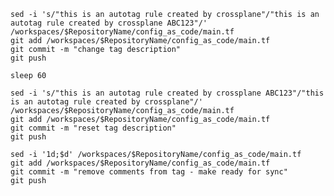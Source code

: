 ```{ "name": "change tag description" }
sed -i 's/"this is an autotag rule created by crossplane"/"this is an autotag rule created by crossplane ABC123"/' /workspaces/$RepositoryName/config_as_code/main.tf
git add /workspaces/$RepositoryName/config_as_code/main.tf
git commit -m "change tag description"
git push
```

```{ "name": "wait for crossplane to sync" }
sleep 60
```

```{ "name": "reset tag description" }
sed -i 's/"this is an autotag rule created by crossplane ABC123"/"this is an autotag rule created by crossplane"/' /workspaces/$RepositoryName/config_as_code/main.tf
git add /workspaces/$RepositoryName/config_as_code/main.tf
git commit -m "reset tag description"
git push
```

```{ "name": "remove comments from tag" }
sed -i '1d;$d' /workspaces/$RepositoryName/config_as_code/main.tf
git add /workspaces/$RepositoryName/config_as_code/main.tf
git commit -m "remove comments from tag - make ready for sync"
git push
```
